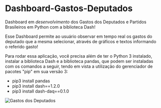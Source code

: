 # Dashboard-Gastos-Deputados
Dashboard em *desenvolvimento* dos Gastos dos Deputados e Partidos Brasileiros em Python com a biblioteca Dash!

Esse Dashboard permite ao usuário observar em tempo real os gastos do deputado que a mesma selecionar, através de gráficos e textos informando o referido gasto!

Para rodar essa aplicação, você precisa além de ter o Python 3 instalado, instalar a 
biblioteca Dash e a biblioteca pandas, que podem ser instaladas com os comandos a seguir, tendo em vista a utilização do gerenciador de pacotes "pip" em sua versão 3:
 - pip3 install pandas
 - pip3 install dash==1.2.0
 - pip3 install dash-daq==0.1.0



![Gastos dos Deputados](https://user-images.githubusercontent.com/45099691/68259069-93ac1e80-0017-11ea-9f59-bad792758510.png)
